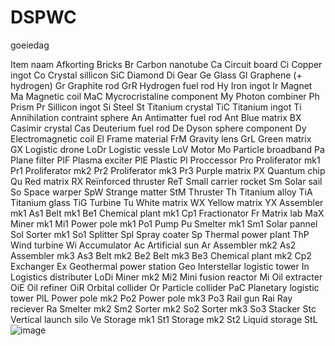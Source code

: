# DSPWC
goeiedag

Item naam   Afkorting
Bricks	Br
Carbon nanotube	Ca
Circuit board	Ci
Copper ingot	Co
Crystal sillicon	SiC
Diamond	Di
Gear	Ge
Glass	Gl
Graphene (+ hydrogen)	Gr
Graphite rod	GrR
Hydrogen fuel rod	Hy
Iron ingot	Ir
Magnet	Ma
Magnetic coil	MaC
Mycrocristaline component	My
Photon combiner	Ph
Prism	Pr
Sillicon ingot	Si
Steel	St
Titanium crystal	TiC
Titanium ingot	Ti
Annihilation contraint sphere	An
Antimatter fuel rod	Ant
Blue matrix	BX
Casimir crystal	Cas
Deuterium fuel rod	De
Dyson sphere component	Dy
Electromagnetic coil	El
Frame material	FrM
Gravity lens	GrL
Green matrix	GX
Logistic drone	LoDr
Logistic vessle	LoV
Motor	Mo
Particle broadband	Pa
Plane filter	PlF
Plasma exciter	PlE
Plastic	Pl
Proccessor	Pro
Proliferator mk1	Pr1
Proliferator mk2	Pr2
Proliferator mk3	Pr3
Purple matrix	PX
Quantum chip	Qu
Red matrix	RX
Reïnforced thruster	ReT
Small carrier rocket	Sm
Solar sail	So
Space warper	SpW
Strange matter	StM
Thruster	Th
Titanium alloy	TiA
Titanium glass	TiG
Turbine	Tu
White matrix	WX
Yellow matrix	YX
Assembler mk1	As1
Belt mk1	Be1
Chemical plant mk1	Cp1
Fractionator	Fr
Matrix lab	MaX
Miner mk1	Mi1
Power pole mk1	Po1
Pump	Pu
Smelter mk1	Sm1
Solar pannel	Sol
Sorter mk1	So1
Splitter	Spl
Spray coater	Sp
Thermal power plant	ThP
Wind turbine	Wi
Accumulator	Ac
Artificial sun	Ar
Assembler mk2	As2
Assembler mk3	As3
Belt mk2	Be2
Belt mk3	Be3
Chemical plant mk2	Cp2
Exchanger	Ex
Geothermal power station	Geo
Interstellar logistic tower	In
Logistics distributer	LoDi
Miner mk2	Mi2
Mini fusion reactor	Mi
Oil extracter	OiE
Oil refiner	OiR
Orbital collider	Or
Particle collider	PaC
Planetary logistic tower	PlL
Power pole mk2	Po2
Power pole mk3	Po3
Rail gun	Rai
Ray reciever	Ra
Smelter mk2	Sm2
Sorter mk2	So2
Sorter mk3	So3
Stacker	Stc
Vertical launch silo	Ve
Storage mk1	St1
Storage mk2	St2
Liquid storage	StL
![image](https://user-images.githubusercontent.com/122408871/211753005-22a27acf-31b2-45e3-9bda-62a48fc174c0.png)
